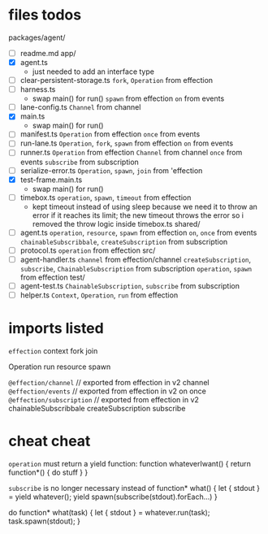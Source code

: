 # files todos
packages/agent/
  - [ ] readme.md
  app/
  - [x] agent.ts
    - just needed to add an interface type
  - [ ] clear-persistent-storage.ts
    `fork`, `Operation` from effection
  - [ ] harness.ts
    - swap main() for run()
    `spawn` from effection
    `on` from events
  - [ ] lane-config.ts
    `Channel` from channel
  - [x] main.ts
    - swap main() for run()
  - [ ] manifest.ts
    `Operation` from effection
    `once` from events
  - [ ] run-lane.ts
    `Operation`, `fork`, `spawn` from effection
    `on` from events
  - [ ] runner.ts
    `Operation` from effection
    `Channel` from channel
    `once` from events
    `subscribe` from subscription
  - [ ] serialize-error.ts
    `Operation`, `spawn`, `join` from 'effection
  - [x] test-frame.main.ts
    - swap main() for run()
  - [ ] timebox.ts
    `operation`, `spawn`, `timeout` from effection
    - kept timeout instead of using sleep because we need it to throw an error if it reaches its limit; the new timeout throws the error so i removed the throw logic inside timebox.ts
  shared/
  - [ ] agent.ts
      `operation`, `resource`, `spawn` from effection
      `on`, `once` from events
      `chainableSubscribbale`, `createSubscription` from subscription
  - [ ] protocol.ts
      `operation` from effection
  src/
  - [ ] agent-handler.ts
      `channel` from effection/channel
      `createSubscription`, `subscribe`, `ChainableSubscription` from subscription
      `operation`, `spawn` from effection
  test/
  - [ ] agent-test.ts
      `ChainableSubscription`, `subscribe` from subscription
  - [ ] helper.ts
      `Context`, `Operation`, `run` from effection

# imports listed
`effection`
  context
  fork
  join
  <!-- main -->
  Operation
  run
  resource
  spawn
  <!-- timeout -->
`@effection/channel` // exported from effection in v2
  channel
`@effection/events` // exported from effection in v2
  on
  once
`@effection/subscription` // exported from effection in v2
  chainableSubscribbale
  createSubscription
  subscribe

# cheat cheat
`operation` must return a yield function:
  function whateverIwant() {
    return function*() {
      do stuff
    }
  }

`subscribe` is no longer necessary
  instead of
    function* what() {
      let { stdout } = yield whatever();
      yield spawn(subscribe(stdout).forEach...)
    }

  do
    function* what(task) {
      let { stdout } = whatever.run(task);
      task.spawn(stdout);
    }
